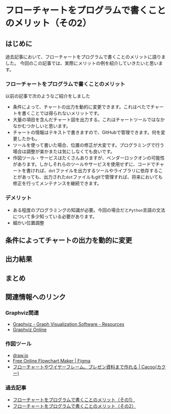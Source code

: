 # フローチャートをプログラムで書くことのメリット（その2）




## はじめに

過去記事において、フローチャートをプログラムで書くことのメリットに語りました。
今回のこの記事では、実際にメリットの例を紹介していきたいと思います。

### フローチャートをプログラムで書くことのメリット

以前の記事で次のようなご紹介をしました

- 条件によって、チャートの出力を動的に変更できます。これはべたでチャートを書くことでは得られないメリットです。
- 大量の項目を含んだチャート図を出力する。これはチャートツールではなかなかむつかしいと思います。
- チャートの情報はテキストで書きますので、GitHubで管理できます。何を変更したかも。
- ツールを使って書いた場合、位置の修正が大変です。プログラミングで行う場合は調整が楽かまたは気にしなくても良いです。
- 作図ツール・サービスはたくさんありますが、ベンダーロックオンの可能性があります。しかしそれらのツールやサービスを使用せずに、コードでチャートを書ければ、`dot`ファイルを出力するツールやライブラリに依存することがあっても、出力された`dot`ファイルもgitで管理すれば、将来においても修正を行ってメンテナンスを継続できます。

### デメリット

- ある程度のプログラミングの知識が必要。今回の場合だと`Python`言語の文法について多少知っている必要があります。
- 細かい位置調整

## 条件によってチャートの出力を動的に変更



## 出力結果


## まとめ


## 関連情報へのリンク

### Graphviz関連

- [Graphviz - Graph Visualization Software - Resources](https://www.graphviz.org/resources/)
- [Graphviz Online](http://dreampuf.github.io/GraphvizOnline/)


### 作図ツール

- [draw.io](https://www.draw.io/)
- [Free Online Flowchart Maker | Figma](https://www.figma.com/templates/flowchart-maker/)
- [フローチャートやワイヤーフレーム、プレゼン資料まで作れる | Cacoo(カクー)](https://cacoo.com/ja/)

### 過去記事

- [フローチャートをプログラムで書くことのメリット（その1）](https://nemlog.nem.social/blog/55529)
- [フローチャートをプログラムで書くことのメリット（その2）](https://nemlog.nem.social/blog/55579)